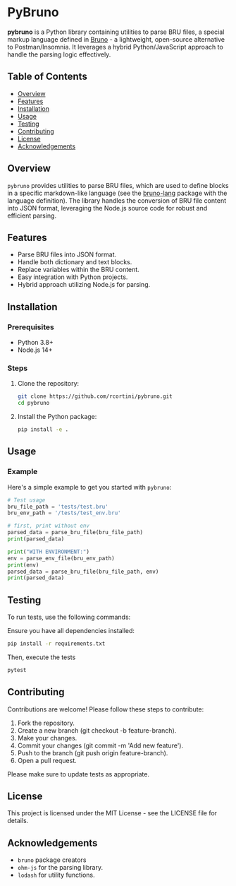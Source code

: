 # PyBruno

**pybruno** is a Python library containing utilities to parse BRU files, a special markup language defined in [Bruno](https://usebruno.com) - a lightweight, open-source alternative to Postman/Insomnia. It leverages a hybrid Python/JavaScript approach to handle the parsing logic effectively.

## Table of Contents

- [Overview](#overview)
- [Features](#features)
- [Installation](#installation)
- [Usage](#usage)
- [Testing](#testing)
- [Contributing](#contributing)
- [License](#license)
- [Acknowledgements](#acknowledgements)

## Overview

`pybruno` provides utilities to parse BRU files, which are used to define blocks in a specific markdown-like language (see the [bruno-lang](https://github.com/usebruno/bruno/tree/main/packages/bruno-lang) package with the language definition). The library handles the conversion of BRU file content into JSON format, leveraging the Node.js source code for robust and efficient parsing.

## Features

- Parse BRU files into JSON format.
- Handle both dictionary and text blocks.
- Replace variables within the BRU content.
- Easy integration with Python projects.
- Hybrid approach utilizing Node.js for parsing.

## Installation

### Prerequisites

- Python 3.8+
- Node.js 14+

### Steps

1. Clone the repository:

    ```sh
    git clone https://github.com/rcortini/pybruno.git
    cd pybruno
    ```

2. Install the Python package:

    ```sh
    pip install -e .
    ```

## Usage

### Example

Here's a simple example to get you started with `pybruno`:

```python
# Test usage
bru_file_path = 'tests/test.bru'
bru_env_path = '/tests/test_env.bru'

# first, print without env
parsed_data = parse_bru_file(bru_file_path)
print(parsed_data)

print("WITH ENVIRONMENT:")
env = parse_env_file(bru_env_path)
print(env)
parsed_data = parse_bru_file(bru_file_path, env)
print(parsed_data)
```

## Testing
To run tests, use the following commands:

Ensure you have all dependencies installed:

```sh
pip install -r requirements.txt
```

Then, execute the tests
```sh
pytest
```

## Contributing
Contributions are welcome! Please follow these steps to contribute:

1. Fork the repository.
2. Create a new branch (git checkout -b feature-branch).
3. Make your changes.
4. Commit your changes (git commit -m 'Add new feature').
5. Push to the branch (git push origin feature-branch).
6. Open a pull request.

Please make sure to update tests as appropriate.

## License
This project is licensed under the MIT License - see the LICENSE file for details.

## Acknowledgements
- `bruno` package creators
- `ohm-js` for the parsing library.
- `lodash` for utility functions.